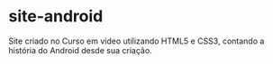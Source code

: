 # site-android
Site criado no Curso em vídeo utilizando HTML5 e CSS3, contando a história do Android desde sua criação.
